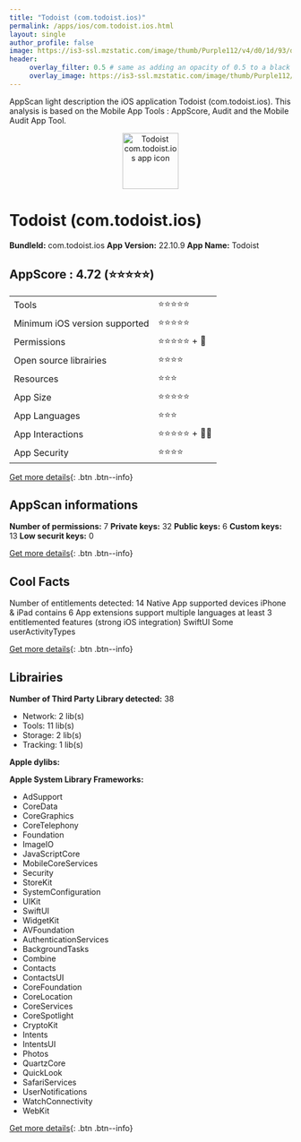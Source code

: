 ```yaml
---
title: "Todoist (com.todoist.ios)"
permalink: /apps/ios/com.todoist.ios.html
layout: single
author_profile: false
image: https://is3-ssl.mzstatic.com/image/thumb/Purple112/v4/d0/1d/93/d01d9329-6e64-d1af-a7c6-c40bb820368f/AppIcon-0-1x_U007emarketing-0-7-0-85-220.png/512x512bb.jpg
header: 
     overlay_filter: 0.5 # same as adding an opacity of 0.5 to a black background
     overlay_image: https://is3-ssl.mzstatic.com/image/thumb/Purple112/v4/d0/1d/93/d01d9329-6e64-d1af-a7c6-c40bb820368f/AppIcon-0-1x_U007emarketing-0-7-0-85-220.png/512x512bb.jpg
---
```

AppScan light description the iOS application Todoist (com.todoist.ios). This analysis is based on the Mobile App Tools : AppScore, Audit and the Mobile Audit App Tool.

  
  
<div style="text-align: center;"><img src="https://is3-ssl.mzstatic.com/image/thumb/Purple112/v4/d0/1d/93/d01d9329-6e64-d1af-a7c6-c40bb820368f/AppIcon-0-1x_U007emarketing-0-7-0-85-220.png/512x512bb.jpg" width="100" height="100" alt="Todoist com.todoist.ios app icon"></div>  
  
# Todoist (com.todoist.ios)

**BundleId:** com.todoist.ios
**App Version:** 22.10.9
**App Name:** Todoist


## AppScore : 4.72 (⭐️⭐️⭐️⭐️⭐️) 

<table>
<tr><td> Tools </td><td> ⭐️⭐️⭐️⭐️⭐️ </td></tr>
<tr><td> Minimum iOS version supported </td><td> ⭐️⭐️⭐️⭐️⭐️ </td></tr>
<tr><td> Permissions </td><td> ⭐️⭐️⭐️⭐️⭐️ + 🌟 </td></tr>
<tr><td> Open source librairies </td><td> ⭐️⭐️⭐️⭐️ </td></tr>
<tr><td> Resources </td><td> ⭐️⭐️⭐️ </td></tr>
<tr><td> App Size </td><td> ⭐️⭐️⭐️⭐️⭐️ </td></tr>
<tr><td> App Languages </td><td> ⭐️⭐️⭐️ </td></tr>
<tr><td> App Interactions </td><td> ⭐️⭐️⭐️⭐️⭐️ + 🌟🌟 </td></tr>
<tr><td> App Security </td><td> ⭐️⭐️⭐️⭐️ </td></tr>
</table>

[Get more details](/pricing.html){: .btn .btn--info}  
  
## AppScan informations 

**Number of permissions:** 7
**Private keys:** 32
**Public keys:** 6
**Custom keys:** 13
**Low securit keys:** 0
  
[Get more details](/pricing.html){: .btn .btn--info}

## Cool Facts

Number of entitlements detected: 14
Native App
supported devices iPhone & iPad
contains 6 App extensions
support multiple languages
at least 3 entitlemented features (strong iOS integration)
SwiftUI
Some userActivityTypes
  
[Get more details](/pricing.html){: .btn .btn--info}

## Librairies 
**Number of Third Party Library detected:** 38
- Network: 2 lib(s)
- Tools: 11 lib(s)
- Storage: 2 lib(s)
- Tracking: 1 lib(s)

**Apple dylibs:**


**Apple System Library Frameworks:**
- AdSupport
- CoreData
- CoreGraphics
- CoreTelephony
- Foundation
- ImageIO
- JavaScriptCore
- MobileCoreServices
- Security
- StoreKit
- SystemConfiguration
- UIKit
- SwiftUI
- WidgetKit
- AVFoundation
- AuthenticationServices
- BackgroundTasks
- Combine
- Contacts
- ContactsUI
- CoreFoundation
- CoreLocation
- CoreServices
- CoreSpotlight
- CryptoKit
- Intents
- IntentsUI
- Photos
- QuartzCore
- QuickLook
- SafariServices
- UserNotifications
- WatchConnectivity
- WebKit


  
[Get more details](/pricing.html){: .btn .btn--info}

